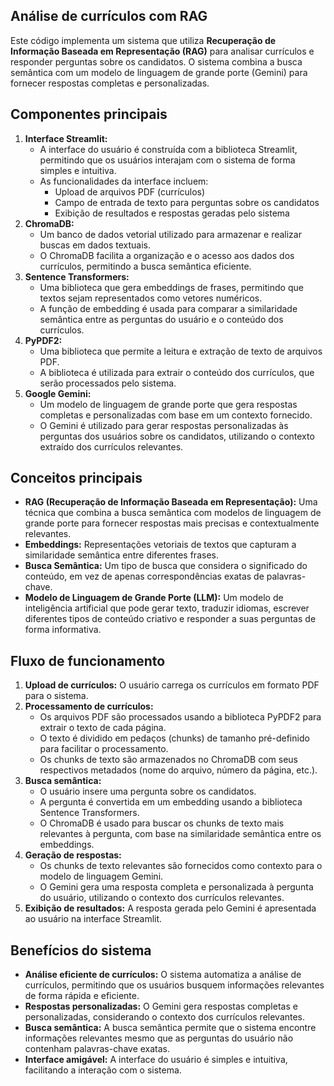 ## Análise de currículos com RAG

Este código implementa um sistema que utiliza **Recuperação de Informação Baseada em Representação (RAG)** para analisar currículos e responder perguntas sobre os candidatos. O sistema combina a busca semântica com um modelo de linguagem de grande porte (Gemini) para fornecer respostas completas e personalizadas.

## Componentes principais

1. **Interface Streamlit:**
    - A interface do usuário é construída com a biblioteca Streamlit, permitindo que os usuários interajam com o sistema de forma simples e intuitiva.
    - As funcionalidades da interface incluem:
        - Upload de arquivos PDF (currículos)
        - Campo de entrada de texto para perguntas sobre os candidatos
        - Exibição de resultados e respostas geradas pelo sistema
2. **ChromaDB:**
    - Um banco de dados vetorial utilizado para armazenar e realizar buscas em dados textuais.
    - O ChromaDB facilita a organização e o acesso aos dados dos currículos, permitindo a busca semântica eficiente.
3. **Sentence Transformers:**
    - Uma biblioteca que gera embeddings de frases, permitindo que textos sejam representados como vetores numéricos.
    - A função de embedding é usada para comparar a similaridade semântica entre as perguntas do usuário e o conteúdo dos currículos.
4. **PyPDF2:**
    - Uma biblioteca que permite a leitura e extração de texto de arquivos PDF.
    - A biblioteca é utilizada para extrair o conteúdo dos currículos, que serão processados pelo sistema.
5. **Google Gemini:**
    - Um modelo de linguagem de grande porte que gera respostas completas e personalizadas com base em um contexto fornecido.
    - O Gemini é utilizado para gerar respostas personalizadas às perguntas dos usuários sobre os candidatos, utilizando o contexto extraído dos currículos relevantes.

## Conceitos principais

- **RAG (Recuperação de Informação Baseada em Representação):** Uma técnica que combina a busca semântica com modelos de linguagem de grande porte para fornecer respostas mais precisas e contextualmente relevantes.
- **Embeddings:** Representações vetoriais de textos que capturam a similaridade semântica entre diferentes frases.
- **Busca Semântica:** Um tipo de busca que considera o significado do conteúdo, em vez de apenas correspondências exatas de palavras-chave.
- **Modelo de Linguagem de Grande Porte (LLM):** Um modelo de inteligência artificial que pode gerar texto, traduzir idiomas, escrever diferentes tipos de conteúdo criativo e responder a suas perguntas de forma informativa.

## Fluxo de funcionamento

1. **Upload de currículos:** O usuário carrega os currículos em formato PDF para o sistema.
2. **Processamento de currículos:**
    - Os arquivos PDF são processados usando a biblioteca PyPDF2 para extrair o texto de cada página.
    - O texto é dividido em pedaços (chunks) de tamanho pré-definido para facilitar o processamento.
    - Os chunks de texto são armazenados no ChromaDB com seus respectivos metadados (nome do arquivo, número da página, etc.).
3. **Busca semântica:**
    - O usuário insere uma pergunta sobre os candidatos.
    - A pergunta é convertida em um embedding usando a biblioteca Sentence Transformers.
    - O ChromaDB é usado para buscar os chunks de texto mais relevantes à pergunta, com base na similaridade semântica entre os embeddings.
4. **Geração de respostas:**
    - Os chunks de texto relevantes são fornecidos como contexto para o modelo de linguagem Gemini.
    - O Gemini gera uma resposta completa e personalizada à pergunta do usuário, utilizando o contexto dos currículos relevantes.
5. **Exibição de resultados:** A resposta gerada pelo Gemini é apresentada ao usuário na interface Streamlit.

## Benefícios do sistema

- **Análise eficiente de currículos:** O sistema automatiza a análise de currículos, permitindo que os usuários busquem informações relevantes de forma rápida e eficiente.
- **Respostas personalizadas:** O Gemini gera respostas completas e personalizadas, considerando o contexto dos currículos relevantes.
- **Busca semântica:** A busca semântica permite que o sistema encontre informações relevantes mesmo que as perguntas do usuário não contenham palavras-chave exatas.
- **Interface amigável:** A interface do usuário é simples e intuitiva, facilitando a interação com o sistema.
